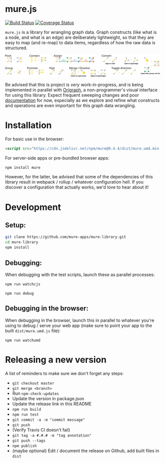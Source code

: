mure.js
=======
[![Build Status](https://travis-ci.org/mure-apps/mure-library.svg?branch=master)](https://travis-ci.org/mure-apps/mure-library)
[![Coverage Status](https://coveralls.io/repos/github/mure-apps/mure-library/badge.svg?branch=master)](https://coveralls.io/github/mure-apps/mure-library?branch=master)

`mure.js` is a library for wrangling graph data. Graph constructs (like what is a node, and what is an edge) are deliberately lightweight, so that they are easy to map (and re-map) to data items, regardless of how the raw data is structured.

![Operations](documentation/teaser.svg)

Be advised that this is project is *very* work-in-progress, and is being implemented in parallel with [Origraph](https://github.com/mure-apps/origraph), a non-programmer's visual interface for using this library.
Expect frequent sweeping changes and poor [documentation](https://github.com/mure-apps/mure-library/blob/master/documentation/designDoc.md) for now, especially as we explore and refine what constructs and operations are even important for this graph data wrangling.

Installation
============
For basic use in the browser:

```html
<script src="https://cdn.jsdelivr.net/npm/mure@0.4.4/dist/mure.umd.min.js"></script>
```

For server-side apps or pre-bundled browser apps:

```bash
npm install mure
```

However, for the latter, be advised that some of the dependencies of this library result in webpack / rollup / whatever configuration hell. If you discover a configuration that actually works, we'd love to hear about it!

Development
===========
## Setup:

```bash
git clone https://github.com/mure-apps/mure-library.git
cd mure-library
npm install
```

## Debugging:
When debugging with the test scripts, launch these as parallel processes:

```
npm run watchcjs
```

```
npm run debug
```

## Debugging in the browser:
When debugging in the browser, launch this in parallel to whatever you're using to debug / serve your web app (make sure to point your app to the built `dist/mure.umd.js` file):
```
npm run watchumd
```

# Releasing a new version
A list of reminders to make sure we don't forget any steps:

- `git checkout master`
- `git merge <branch>`
- Run `npm-check-updates`
- Update the version in package.json
- Update the release link in this README
- `npm run build`
- `npm run test`
- `git commit -a -m "commit message"`
- `git push`
- (Verify Travis CI doesn't fail)
- `git tag -a #.#.# -m "tag annotation"`
- `git push --tags`
- `npm publish`
- (maybe optional) Edit / document the release on Github, add built files in `dist`
